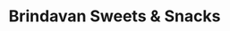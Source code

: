 ---
title: "Brindavan Sweets & Snacks"
url: /islampur/brindavan-sweets-and-snacks/
shop: confectionery
---